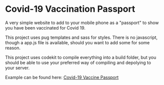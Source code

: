 # Covid-19 Vaccination Passport
A very simple website to add to your mobile phone as a "passport" to show you have been vaccinated for Covid 19.

This project uses pug templates and sass for styles. There is no javascript, though a app.js file is available, should you want to add some for some reason.

This project uses codekit to compile everything into a build folder, but you should be able to use your preferred way of compiling and depolying to your server.

Example can be found here:
[Covid-19 Vaccine Passport](https://miller.gs/c19vax/)
